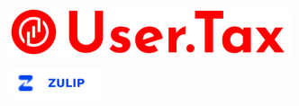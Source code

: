 [![ผู้ใช้ ภาษี](https://raw.githubusercontent.com/user-tax/user.tax-img/main/f/logo-txt.svg)](https://user.tax)

[![ซูลิป](https://raw.githubusercontent.com/user-tax/user.tax-img/main/f/Zulip.svg)](https://user-tax.zulipchat.com)